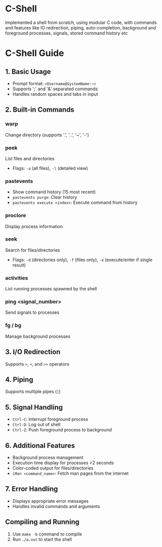 # C-Shell

Implemented a shell from scratch, using modular C code, with commands and features like IO redirection, piping, auto-completion, background and foreground processes, signals, stored command history etc

# C-Shell Guide

## 1. Basic Usage
- Prompt format: `<Username@SystemName:~>`
- Supports ';' and '&' separated commands
- Handles random spaces and tabs in input

## 2. Built-in Commands

### warp
Change directory (supports '.', '..', '~', '-')

### peek
List files and directories
- Flags: `-a` (all files), `-l` (detailed view)

### pastevents
- Show command history (15 most recent)
- `pastevents purge`: Clear history
- `pastevents execute <index>`: Execute command from history

### proclore
Display process information

### seek
Search for files/directories
- Flags: `-d` (directories only), `-f` (files only), `-e` (execute/enter if single result)

### activities
List running processes spawned by the shell

### ping <pid> <signal_number>
Send signals to processes

### fg <pid> / bg <pid>
Manage background processes

## 3. I/O Redirection
Supports `>`, `<`, and `>>` operators

## 4. Piping
Supports multiple pipes (`|`)

## 5. Signal Handling
- `Ctrl-C`: Interrupt foreground process
- `Ctrl-D`: Log out of shell
- `Ctrl-Z`: Push foreground process to background

## 6. Additional Features
- Background process management
- Execution time display for processes >2 seconds
- Color-coded output for files/directories
- `iMan <command_name>`: Fetch man pages from the internet

## 7. Error Handling
- Displays appropriate error messages
- Handles invalid commands and arguments

## Compiling and Running
1. Use `make -b` command to compile
2. Run `./a.out` to start the shell
